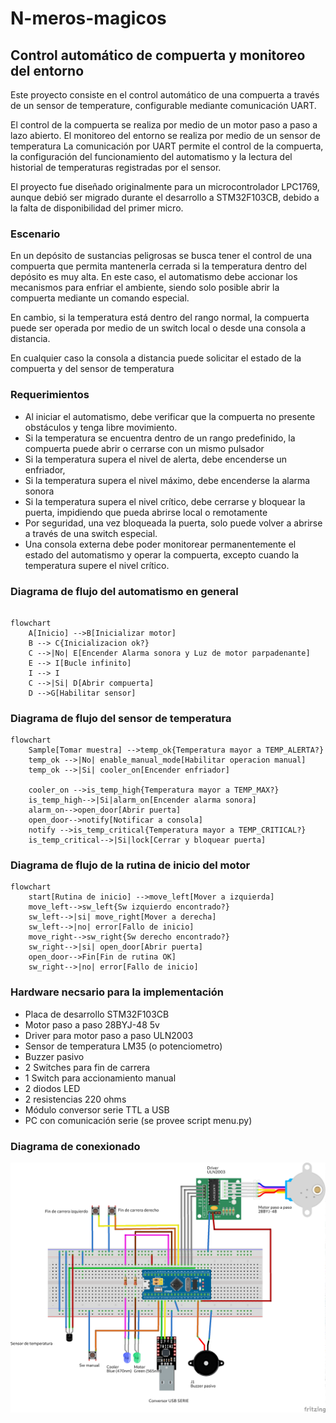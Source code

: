 # N-meros-magicos
## Control automático de compuerta y monitoreo del entorno

Este proyecto consiste en el control automático de una compuerta a través de un sensor de temperature, configurable mediante comunicación UART.

El control de la compuerta se realiza por medio de un motor paso a paso a lazo abierto.
El monitoreo del entorno se realiza por medio de un sensor de temperatura
La comunicación por UART permite el control de la compuerta, la configuración del funcionamiento del automatismo y la lectura del historial de temperaturas registradas por el sensor.

El proyecto fue diseñado originalmente para un microcontrolador LPC1769, aunque debió ser migrado durante el desarrollo a STM32F103CB, debido a la falta de disponibilidad del primer micro.

### Escenario
En un depósito de sustancias peligrosas se busca tener el control de una compuerta que permita mantenerla cerrada si la temperatura dentro del depósito es muy alta. En este caso, el automatismo debe accionar los mecanismos para enfriar el ambiente, siendo solo posible abrir la compuerta mediante un comando especial.

En cambio, si la temperatura está dentro del rango normal, la compuerta puede ser operada por medio de un switch local o desde una consola a distancia.

En cualquier caso la consola a distancia puede solicitar el estado de la compuerta y del sensor de temperatura

### Requerimientos

- Al iniciar el automatismo, debe verificar que la compuerta no presente obstáculos y tenga libre movimiento.
- Si la temperatura se encuentra dentro de un rango predefinido, la compuerta puede abrir o cerrarse con un mismo pulsador
- Si la temperatura supera el nivel de alerta, debe encenderse un enfriador,
- Si la temperatura supera el nivel máximo, debe encenderse la alarma sonora
- Si la temperatura supera el nivel crítico, debe cerrarse y bloquear la puerta, impidiendo que pueda abrirse local o remotamente
- Por seguridad, una vez bloqueada la puerta, solo puede volver a abrirse a través de una switch especial.
- Una consola externa debe poder monitorear permanentemente el estado del automatismo y operar la compuerta, excepto cuando la temperatura supere el nivel crítico.



### Diagrama de flujo del automatismo en general

```mermaid

flowchart
    A[Inicio] -->B[Inicializar motor]
    B --> C{Inicializacion ok?}
    C -->|No| E[Encender Alarma sonora y Luz de motor parpadenante]
    E --> I[Bucle infinito]
    I --> I
    C -->|Si| D[Abrir compuerta]
    D -->G[Habilitar sensor]
```

### Diagrama de flujo del sensor de temperatura

```mermaid
flowchart
    Sample[Tomar muestra] -->temp_ok{Temperatura mayor a TEMP_ALERTA?}
    temp_ok -->|No| enable_manual_mode[Habilitar operacion manual]
    temp_ok -->|Si| cooler_on[Encender enfriador]

    cooler_on -->is_temp_high{Temperatura mayor a TEMP_MAX?}
    is_temp_high-->|Si|alarm_on[Encender alarma sonora]
    alarm_on-->open_door[Abrir puerta]
    open_door-->notify[Notificar a consola]
    notify -->is_temp_critical{Temperatura mayor a TEMP_CRITICAL?}
    is_temp_critical-->|Si|lock[Cerrar y bloquear puerta]
```


### Diagrama de flujo de la rutina de inicio del motor

```mermaid
flowchart
    start[Rutina de inicio] -->move_left[Mover a izquierda]
    move_left-->sw_left{Sw izquierdo encontrado?}
    sw_left-->|si| move_right[Mover a derecha]
    sw_left-->|no| error[Fallo de inicio]
    move_right-->sw_right{Sw derecho encontrado?}
    sw_right-->|si| open_door[Abrir puerta]
    open_door-->Fin[Fin de rutina OK]
    sw_right-->|no| error[Fallo de inicio]

```

### Hardware necsario para la implementación

- Placa de desarrollo STM32F103CB
- Motor paso a paso 28BYJ-48 5v
- Driver para motor paso a paso ULN2003
- Sensor de temperatura LM35 (o potenciometro)
- Buzzer pasivo
- 2 Switches para fin de carrera
- 1 Switch para accionamiento manual
- 2 diodos LED
- 2 resistencias 220 ohms
- Módulo conversor serie TTL a USB
- PC con comunicación serie (se provee script menu.py)

### Diagrama de conexionado

![alt text for screen readers](/docs/conexionado.png "Conexionado")